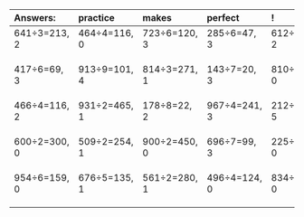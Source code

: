 | Answers: | practice | makes | perfect | ! |
| :--- | :--- | :--- | :--- | :--- |
| 641÷3=213, 2 | 464÷4=116, 0 | 723÷6=120, 3 | 285÷6=47, 3 | 612÷5=122, 2 | 
|   |   |   |   |   | 
|   |   |   |   |   | 
|   |   |   |   |   | 
| 417÷6=69, 3 | 913÷9=101, 4 | 814÷3=271, 1 | 143÷7=20, 3 | 810÷6=135, 0 | 
|   |   |   |   |   | 
|   |   |   |   |   | 
|   |   |   |   |   | 
| 466÷4=116, 2 | 931÷2=465, 1 | 178÷8=22, 2 | 967÷4=241, 3 | 212÷9=23, 5 | 
|   |   |   |   |   | 
|   |   |   |   |   | 
|   |   |   |   |   | 
| 600÷2=300, 0 | 509÷2=254, 1 | 900÷2=450, 0 | 696÷7=99, 3 | 225÷3=75, 0 | 
|   |   |   |   |   | 
|   |   |   |   |   | 
|   |   |   |   |   | 
| 954÷6=159, 0 | 676÷5=135, 1 | 561÷2=280, 1 | 496÷4=124, 0 | 834÷2=417, 0 | 
|   |   |   |   |   | 
|   |   |   |   |   | 
|   |   |   |   |   | 
